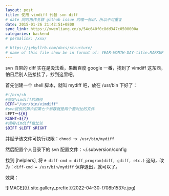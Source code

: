 ```yaml
---
layout: post
title: 使用 vimdiff 代替 svn diff
# date 同时用作关联 github issue 的唯一标识，所以不可重复
date: 2015-01-26 21:42:51+0800
sync_link: https://xwenliang.cn/p/54c640f0c8dd347c0500000a
categories: backend
# permalink: /xxx/

# https://jekyllrb.com/docs/structure/
# name of this file show be in format of: YEAR-MONTH-DAY-title.MARKUP
---
```



svn 自带的 diff 实在是没法看，果断百度 google 一番，找到了 vimdiff 这东西，怕日后别人链接挂了，抄到这里吧。  

首先创建一个 shell 脚本，就叫 mydiff 吧，放在 /usr/bin 下好了：  

```bash
#!/bin/sh
#指定vimdiff的路径
DIFF="/usr/bin/vimdiff"
#svn提供的第六和第七个参数就是两个要对比的文件
LEFT＝${6}
RIGHT=${7}
#调用vimdiff做比较
$DIFF $LEFT $RIGHT
```

并赋予该文件可执行权限：`chmod +x /usr/bin/mydiff`  

然后配置个人目录下的 svn 配置文件：~/.subversion/config  

找到 [helplers], 将 `# diff-cmd = diff_program(diff, gdiff, etc.)` 这句，改为：`diff-cmd = /usr/bin/mydiff` 保存退出，就可以了。  

效果：  

![IMAGE]({{ site.gallery_prefix }}2022-04-30-f708b1537e.jpg)  

